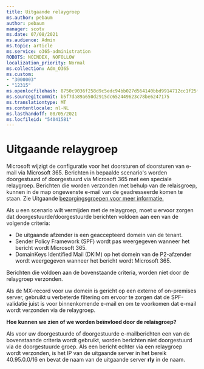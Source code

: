 ```yaml
---
title: Uitgaande relaygroep
ms.author: pebaum
author: pebaum
manager: scotv
ms.date: 07/08/2021
ms.audience: Admin
ms.topic: article
ms.service: o365-administration
ROBOTS: NOINDEX, NOFOLLOW
localization_priority: Normal
ms.collection: Adm_O365
ms.custom:
- "3000003"
- "12315"
ms.openlocfilehash: 8750c9036f258d9c5edc94bb027d564140bbd9914712cc1f25ff3abc3f4b9468
ms.sourcegitcommit: b5f7da89a650d2915dc652449623c78be6247175
ms.translationtype: MT
ms.contentlocale: nl-NL
ms.lasthandoff: 08/05/2021
ms.locfileid: "54041581"
---
```

# <a name="outbound-relay-pool"></a>Uitgaande relaygroep

Microsoft wijzigt de configuratie voor het doorsturen of doorsturen van e-mail via Microsoft 365. Berichten in bepaalde scenario's worden doorgestuurd of doorgestuurd via Microsoft 365 met een speciale relaygroep. Berichten die worden verzonden met behulp van de relaisgroep, kunnen in de map ongewenste e-mail van de geadresseerde komen te staan. Zie Uitgaande [bezorgingsgroepen voor meer informatie.](/microsoft-365/security/office-365-security/high-risk-delivery-pool-for-outbound-messages#relay-pool)

Als u een scenario wilt vermijden met de relaygroep, moet u ervoor zorgen dat doorgestuurde/doorgestuurde berichten voldoen aan een van de volgende criteria:

- De uitgaande afzender is een geaccepteerd domein van de tenant.
- Sender Policy Framework (SPF) wordt pas weergegeven wanneer het bericht wordt Microsoft 365.
- DomainKeys Identified Mail (DKIM) op het domein van de P2-afzender wordt weergegeven wanneer het bericht wordt Microsoft 365.
 
Berichten die voldoen aan de bovenstaande criteria, worden niet door de relaygroep verzonden.

Als de MX-record voor uw domein is gericht op een externe of on-premises server, gebruikt u verbeterde filtering om ervoor te zorgen dat de SPF-validatie juist is voor binnenkomende e-mail en om te voorkomen dat e-mail wordt verzonden via de relaygroep.

**Hoe kunnen we zien of we worden beïnvloed door de relaisgroep?**

Als voor uw doorgestuurde of doorgestuurde e-mailberichten een van de bovenstaande criteria wordt gebruikt, worden berichten niet doorgestuurd via de doorgestuurde groep. Als een bericht echter via een relaygroep wordt verzonden, is het IP van de uitgaande server in het bereik 40.95.0.0/16 en bevat de naam van de uitgaande server **rly** in de naam.

